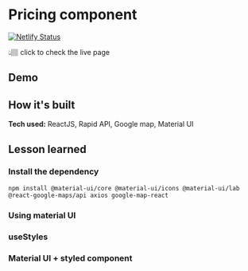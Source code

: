 # Pricing component

[![Netlify Status](https://api.netlify.com/api/v1/badges/8dd3688a-8f84-4c53-8702-a2cd7fcbe574/deploy-status)]()

👆🏽 click to check the live page


## Demo


## How it's built
**Tech used:** ReactJS, Rapid API, Google map, Material UI

## Lesson learned

### Install the dependency

```
npm install @material-ui/core @material-ui/icons @material-ui/lab @react-google-maps/api axios google-map-react
```

### Using material UI


### useStyles

### Material UI + styled component